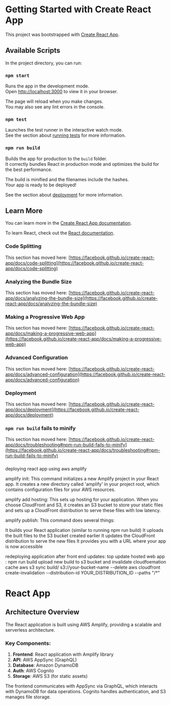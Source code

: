 # Getting Started with Create React App

This project was bootstrapped with [Create React App](https://github.com/facebook/create-react-app).

## Available Scripts

In the project directory, you can run:

### `npm start`

Runs the app in the development mode.\
Open [http://localhost:3000](http://localhost:3000) to view it in your browser.

The page will reload when you make changes.\
You may also see any lint errors in the console.

### `npm test`

Launches the test runner in the interactive watch mode.\
See the section about [running tests](https://facebook.github.io/create-react-app/docs/running-tests) for more information.

### `npm run build`

Builds the app for production to the `build` folder.\
It correctly bundles React in production mode and optimizes the build for the best performance.

The build is minified and the filenames include the hashes.\
Your app is ready to be deployed!

See the section about [deployment](https://facebook.github.io/create-react-app/docs/deployment) for more information.


## Learn More

You can learn more in the [Create React App documentation](https://facebook.github.io/create-react-app/docs/getting-started).

To learn React, check out the [React documentation](https://reactjs.org/).

### Code Splitting

This section has moved here: [https://facebook.github.io/create-react-app/docs/code-splitting](https://facebook.github.io/create-react-app/docs/code-splitting)

### Analyzing the Bundle Size

This section has moved here: [https://facebook.github.io/create-react-app/docs/analyzing-the-bundle-size](https://facebook.github.io/create-react-app/docs/analyzing-the-bundle-size)

### Making a Progressive Web App

This section has moved here: [https://facebook.github.io/create-react-app/docs/making-a-progressive-web-app](https://facebook.github.io/create-react-app/docs/making-a-progressive-web-app)

### Advanced Configuration

This section has moved here: [https://facebook.github.io/create-react-app/docs/advanced-configuration](https://facebook.github.io/create-react-app/docs/advanced-configuration)

### Deployment

This section has moved here: [https://facebook.github.io/create-react-app/docs/deployment](https://facebook.github.io/create-react-app/docs/deployment)

### `npm run build` fails to minify

This section has moved here: [https://facebook.github.io/create-react-app/docs/troubleshooting#npm-run-build-fails-to-minify](https://facebook.github.io/create-react-app/docs/troubleshooting#npm-run-build-fails-to-minify)

#####
deploying react app using aws amplify

amplify init: This command initializes a new Amplify project in your React app. It creates a new directory called 'amplify' in your project root, which contains configuration files for your AWS resources.

amplify add hosting: This sets up hosting for your application. When you choose CloudFront and S3, it creates an S3 bucket to store your static files and sets up a CloudFront distribution to serve these files with low latency.

amplify publish: This command does several things:

It builds your React application (similar to running npm run build)
It uploads the built files to the S3 bucket created earlier
It updates the CloudFront distribution to serve the new files
It provides you with a URL where your app is now accessible  

redeploying application after front end updates: 
top update hosted web app :
npm run build
upload new build to s3 bucket and invalidate cloudfoemation cache
aws s3 sync build/ s3://your-bucket-name --delete 
aws cloudfront create-invalidation --distribution-id YOUR_DISTRIBUTION_ID --paths "/*" 

# React App

## Architecture Overview

 The React application is built using AWS Amplify, providing a scalable and serverless architecture.

 
### Key Components:

1. **Frontend**: React application with Amplify library
2. **API**: AWS AppSync (GraphQL)
3. **Database**: Amazon DynamoDB
4. **Auth**: AWS Cognito
5. **Storage**: AWS S3 (for static assets)

The frontend communicates with AppSync via GraphQL, which interacts with DynamoDB for data operations. Cognito handles authentication, and S3 manages file storage.










